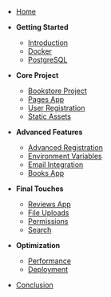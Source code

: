 - [Home](/README.md)

- **Getting Started**
  - [Introduction](/00-Introduction/README.md)
  - [Docker](/01-Docker/README.md)
  - [PostgreSQL](/02-PostgreSQL/README.md)

- **Core Project**
  - [Bookstore Project](/03-BookstoreProject/README.md)
  - [Pages App](/04-PagesApp/README.md)
  - [User Registration](/05-UserRegistration/README.md)
  - [Static Assets](/06-StaticAssets/README.md)

- **Advanced Features**
  - [Advanced Registration](/07-AdvancedUserRegistration/README.md)
  - [Environment Variables](/08-EnvironmentVariables/README.md)
  - [Email Integration](/09-Email/README.md)
  - [Books App](/10-Books-App/README.md)

- **Final Touches**
  - [Reviews App](/11-Reviews-App/README.md)
  - [File Uploads](/12-File-Image-Uploads/README.md)
  - [Permissions](/13-Permissions/README.md)
  - [Search](/14-Search/README.md)

- **Optimization**
  - [Performance](/15-Performance/README.md)
  - [Deployment](/16-Deployment/README.md)

- [Conclusion](/Conclusion/README.md)
